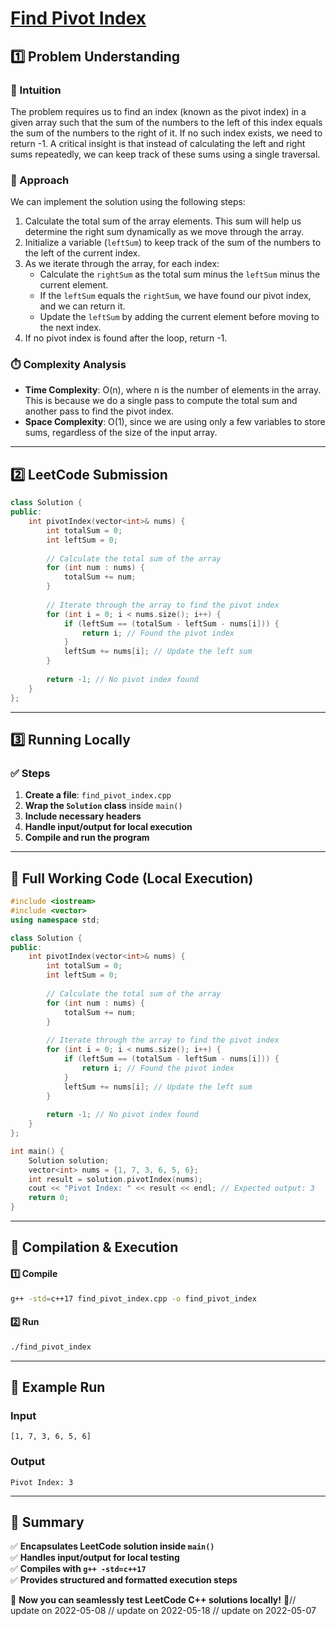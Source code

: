 # **[Find Pivot Index](https://leetcode.com/problems/find-pivot-index/description/)**  

## **1️⃣ Problem Understanding**  
### **📌 Intuition**  
The problem requires us to find an index (known as the pivot index) in a given array such that the sum of the numbers to the left of this index equals the sum of the numbers to the right of it. If no such index exists, we need to return -1. A critical insight is that instead of calculating the left and right sums repeatedly, we can keep track of these sums using a single traversal.

### **🚀 Approach**  
We can implement the solution using the following steps:  
1. Calculate the total sum of the array elements. This sum will help us determine the right sum dynamically as we move through the array.
2. Initialize a variable (`leftSum`) to keep track of the sum of the numbers to the left of the current index.
3. As we iterate through the array, for each index:
   - Calculate the `rightSum` as the total sum minus the `leftSum` minus the current element. 
   - If the `leftSum` equals the `rightSum`, we have found our pivot index, and we can return it.
   - Update the `leftSum` by adding the current element before moving to the next index.
4. If no pivot index is found after the loop, return -1.

### **⏱️ Complexity Analysis**  
- **Time Complexity**: O(n), where n is the number of elements in the array. This is because we do a single pass to compute the total sum and another pass to find the pivot index.
- **Space Complexity**: O(1), since we are using only a few variables to store sums, regardless of the size of the input array.

---  

## **2️⃣ LeetCode Submission**  
```cpp
class Solution {
public:
    int pivotIndex(vector<int>& nums) {
        int totalSum = 0;
        int leftSum = 0;
        
        // Calculate the total sum of the array
        for (int num : nums) {
            totalSum += num;
        }
        
        // Iterate through the array to find the pivot index
        for (int i = 0; i < nums.size(); i++) {
            if (leftSum == (totalSum - leftSum - nums[i])) {
                return i; // Found the pivot index
            }
            leftSum += nums[i]; // Update the left sum
        }
        
        return -1; // No pivot index found
    }
};  
```  

---  

## **3️⃣ Running Locally**  
### **✅ Steps**  
1. **Create a file**: `find_pivot_index.cpp`  
2. **Wrap the `Solution` class** inside `main()`  
3. **Include necessary headers**  
4. **Handle input/output for local execution**  
5. **Compile and run the program**  

---  

## **📝 Full Working Code (Local Execution)**  
```cpp
#include <iostream>
#include <vector>
using namespace std;

class Solution {
public:
    int pivotIndex(vector<int>& nums) {
        int totalSum = 0;
        int leftSum = 0;
        
        // Calculate the total sum of the array
        for (int num : nums) {
            totalSum += num;
        }
        
        // Iterate through the array to find the pivot index
        for (int i = 0; i < nums.size(); i++) {
            if (leftSum == (totalSum - leftSum - nums[i])) {
                return i; // Found the pivot index
            }
            leftSum += nums[i]; // Update the left sum
        }
        
        return -1; // No pivot index found
    }
};

int main() {
    Solution solution;
    vector<int> nums = {1, 7, 3, 6, 5, 6};
    int result = solution.pivotIndex(nums);
    cout << "Pivot Index: " << result << endl; // Expected output: 3
    return 0;
}  
```  

---  

## **🔧 Compilation & Execution**  
#### **1️⃣ Compile**  
```bash
g++ -std=c++17 find_pivot_index.cpp -o find_pivot_index
```  

#### **2️⃣ Run**  
```bash
./find_pivot_index
```  

---  

## **🎯 Example Run**  
### **Input**  
```
[1, 7, 3, 6, 5, 6]
```  
### **Output**  
```
Pivot Index: 3
```  

---  

## **📌 Summary**  
✅ **Encapsulates LeetCode solution inside `main()`**  
✅ **Handles input/output for local testing**  
✅ **Compiles with `g++ -std=c++17`**  
✅ **Provides structured and formatted execution steps**  

🚀 **Now you can seamlessly test LeetCode C++ solutions locally!** 🚀// update on 2022-05-08
// update on 2022-05-18
// update on 2022-05-07
